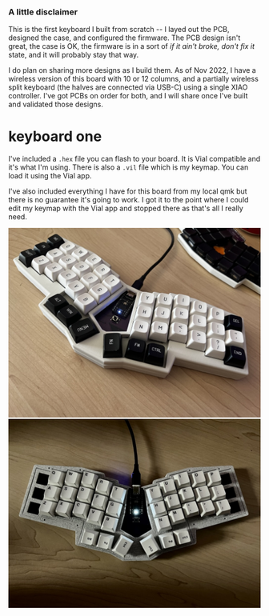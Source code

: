### A little disclaimer

This is the first keyboard I built from scratch -- I layed out the PCB, designed the case, and configured the firmware. The PCB design isn't great, the case is OK, the firmware is in a sort of *if it ain't broke, don't fix it* state, and it will probably stay that way.

I do plan on sharing more designs as I build them. As of Nov 2022, I have a wireless version of this board with 10 or 12 columns, and a partially wireless split keyboard (the halves are connected via USB-C) using a single XIAO controller. I've got PCBs on order for both, and I will share once I've built and validated those designs. 

# keyboard one

I've included a `.hex` file you can flash to your board. It is Vial compatible and it's what I'm using. There is also a `.vil` file which is my keymap. You can load it using the Vial app.

I've also included everything I have for this board from my local qmk but there is no guarantee it's going to work. I got it to the point where I could edit my keymap with the Vial app and stopped there as that's all I really need.

![keyboard one](https://github.com/crsayen/keyboard-one/blob/main/kb1-2.jpg)
![keyboard one](https://github.com/crsayen/keyboard-one/blob/main/kb1.jpeg)
